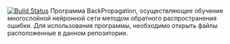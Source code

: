 [![Build Status](https://travis-ci.org/altair249/BackPropagation.svg?branch=master)](https://travis-ci.org/altair249/BackPropagation)
Программа BackPropagation, осуществляющее обучение многослойной нейронной сети методом обратного распространения ошибки. Для использования программы, необходимо открыть файлы расположенные в данном репозитории.
